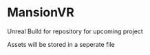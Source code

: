 # MansionVR
Unreal Build for repository for upcoming project

Assets will be stored in a seperate file

